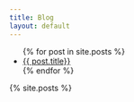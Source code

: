 ```yaml
---
title: Blog
layout: default
---
```


<ul>
  {% for post in site.posts %}
    <li>
      <a href="{{ post.url }}">{{ post.title}}</a>
    </li>
  {% endfor %}
</ul>

<p> {% site.posts %} </p>
